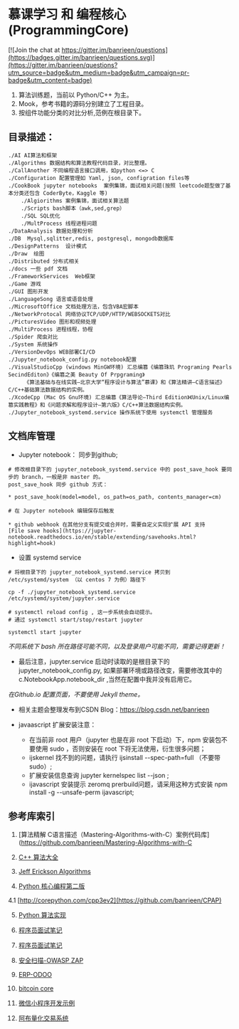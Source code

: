慕课学习 和 编程核心(ProgrammingCore)
===================================

[![Join the chat at https://gitter.im/banrieen/questions](https://badges.gitter.im/banrieen/questions.svg)](https://gitter.im/banrieen/questions?utm_source=badge&utm_medium=badge&utm_campaign=pr-badge&utm_content=badge)

1. 算法训练题，当前以 Python/C++ 为主。
2. Mook，参考书籍的源码分别建立了工程目录。
3. 按组件功能分类的对比分析,范例在根目录下。

目录描述：
------------------------------------
    ./AI AI算法和框架
    ./Algorithms 数据结构和算法教程代码目录，对比整理。
    ./CallAnother 不同编程语言接口调用，如python <=> C
    ./Configuration 配置管理如 Yaml, json, configration files等
    ./CookBook jupyter notebooks  案例集锦，面试相关问题(按照 leetcode题型做了基本分类还包含 CoderByte，Kaggle 等)
        ./Algiorithms 案例集锦，面试相关算法题
        ./Scripts bash脚本（awk,sed,grep）
        ./SQL SQL优化
        ./MultProcess 线程进程问题
    ./DataAnalysis 数据处理和分析
    ./DB  Mysql,sqlitter,redis, postgresql, mongodb数据库
    ./DesignPatterns  设计模式
    ./Draw  绘图
    ./Distributed 分布式相关
    ./docs 一些 pdf 文档
    ./FrameworkServices  Web框架
    ./Game 游戏
    ./GUI 图形开发
    ./LanguageSong 语言或语音处理
    ./MicrosoftOffice 文档处理方法，包含VBA宏脚本
    ./NetworkProtocal 网络协议TCP/UDP/HTTP/WEBSOCKETS对比
    ./PicturesVideo 图形和视频处理
    ./MultiProcess 进程线程，协程
    ./Spider 爬虫对比
    ./System 系统操作
    ./VersionDevOps WEB部署CI/CD
    ./Jupyter_notebook_config.py notebook配置
    ./VisualStudioCpp (windows MinGW环境) 汇总编篡《编篡珠玑 Programing Pearls SecindEditon》《编篡之美 Beauty Of Prpgraming》
         《算法基础与在线实践—北京大学“程序设计与算法”慕课》和《算法精讲—C语言描述》C/C++基础算法数据结构的实例。
    ./XcodeCpp (Mac OS Gnu环境) 汇总编篡《算法导论—Third Edition》《Unix/Linux编篡实践教程》和《问题求解和程序设计—第六版》C/C++算法数据结构实例。
    ./Jupyter_notebook_systemd.service 操作系统下使用 systemctl 管理服务  

文档库管理
----------------------------------------------------        
* Jupyter notebook： 同步到github; 

```
# 修改根目录下的 jupyter_notebook_systemd.service 中的 post_save_hook 要同步的 branch，一般是非 master 的。
post_save_hook 同步 github 方式：

* post_save_hook(model=model, os_path=os_path, contents_manager=cm)

# 在 Jupyter notebook 编辑保存后触发

* github webhook 在其他分支有提交或合并时，需要自定义实现扩展 API 支持 
[File save hooks](https://jupyter-notebook.readthedocs.io/en/stable/extending/savehooks.html?highlight=hook)

```

* 设置 systemd service

```
# 将根目录下的 jupyter_notebook_systemd.service 拷贝到 /etc/systemd/system （以 centos 7 为例）路径下

cp -f ./jupyter_notebook_systemd.service /etc/systemd/system/jupyter.service

# systemctl reload config , 这一步系统会自动提示。
# 通过 systemctl start/stop/restart jupyter 

systemctl start jupyter 

```
  *不同系统下 bash 所在路径可能不同，以及登录用户可能不同，需要记得更新！*

* 最后注意，jupyter.service 启动时读取的是根目录下的 jupyter_notebook_config.py, 如果部署环境或路径改变，需要修改其中的 c.NotebookApp.notebook_dir ,当然在配置中我并没有启用它。

*在Github.io 配置页面，不要使用 Jekyll theme。*

* 相关主题会整理发布到CSDN Blog：https://blog.csdn.net/banrieen

* javaascript 扩展安装注意：
    + 在当前非 root 用户（jupyter 也是在非 root 下启动）下，npm 安装包不要使用 sudo ，否则安装在 root 下将无法使用，衍生很多问题；
    + ijskernel 找不到的问题，请执行 ijsinstall  --spec-path=full （不要带 sudo）;
    + 扩展安装信息查询  jupyter kernelspec list --json ;
    + ijavascript 安装提示 zeromq prerbuild问题，请采用这种方式安装 npm install -g  --unsafe-perm ijavascript;
    

参考库索引
---------------------------------------------------- 

1. [算法精解 C语言描述（Mastering-Algorithms-with-C）案例代码库](https://github.com/banrieen/Mastering-Algorithms-with-C

2. [C++ 算法大全](https://github.com/banrieen/The-Algorithms-With-C-Plus-Plus)

3. [Jeff Erickson Algorithms ](https://github.com/jeffgerickson/algorithms)

4. [Python 核心编程第二版](https://github.com/banrieen/Core-Python-Programming-2nd-Edition-Examples-and-Source-Code)

  4.1 [http://corepython.com/cpp3ev2](https://github.com/banrieen/CPAP)

5. [Python 算法实现](https://github.com/TheAlgorithms/Python)

6. [程序员面试笔记](https://github.com/yangshun/tech-interview-handbook)

7. [程序员面试笔记](https://github.com/jwasham/coding-interview-university)

8. [安全扫描-OWASP ZAP](https://github.com/zaproxy/zaproxy)

9. [ERP-ODOO](https://github.com/odoo/odoo)

10. [bitcoin core](https://github.com/banrieen/bitcoin)

11. [微信小程序开发示例](https://github.com/wechat-miniprogram/miniprogram-demo)

12. [阿布量化交易系统](https://github.com/bbfamily/abu)
